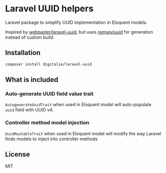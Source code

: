 # Laravel UUID helpers

Laravel package to simplify UUID implementation in Eloquent models.

Inspired by [webpaster/laravel-uuid](https://github.com/webpatser/laravel-uuid), 
but uses [ramsey/uuid](https://github.com/ramsey/uuid) for generation instead of custom build.

## Installation

```bash
composer install digitalie/laravel-uuid
```
## What is included

### Auto-generate UUID field value trait

`AutogenerateUuidTrait` when used in Eloquent model will auto-populate `uuid` field with UUID v4.

### Controller method model injection

`UuidRoutableTrait` when used in Eloquent model will modify the way Laravel finds models 
to inject into controller methods 

## License

MIT
